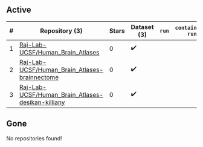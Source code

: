 ## Active
| # | Repository (3) | Stars | Dataset (3) | `run` | `containers-run` |
| --- | --- | --- | --- | --- | --- |
| 1 | [Raj-Lab-UCSF/Human_Brain_Atlases](https://github.com/Raj-Lab-UCSF/Human_Brain_Atlases) | 0 | :heavy_check_mark: |  |  |
| 2 | [Raj-Lab-UCSF/Human_Brain_Atlases-brainnectome](https://github.com/Raj-Lab-UCSF/Human_Brain_Atlases-brainnectome) | 0 | :heavy_check_mark: |  |  |
| 3 | [Raj-Lab-UCSF/Human_Brain_Atlases-desikan-killiany](https://github.com/Raj-Lab-UCSF/Human_Brain_Atlases-desikan-killiany) | 0 | :heavy_check_mark: |  |  |

## Gone
No repositories found!
